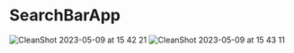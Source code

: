 # SearchBarApp

![CleanShot 2023-05-09 at 15 42 21](https://github.com/japsadev/SearchBarApp/assets/62521215/6fc336f7-6f05-4e9e-b2d8-0ae8f08da117)
![CleanShot 2023-05-09 at 15 43 11](https://github.com/japsadev/SearchBarApp/assets/62521215/2819adc0-e12c-462e-b2c5-2221eb3a0569)
